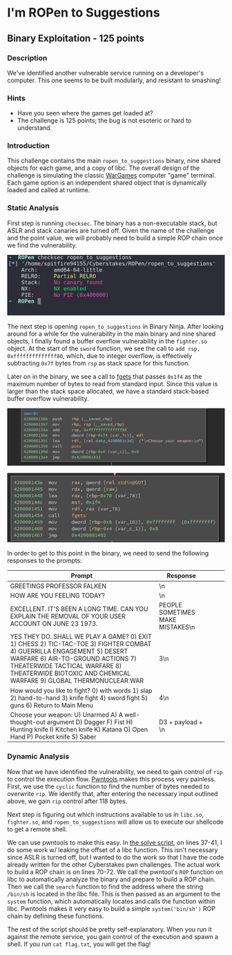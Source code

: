# I'm ROPen to Suggestions

## Binary Exploitation - 125 points

### Description

We've identified another vulnerable service running on a developer's computer.
This one seems to be built modularly, and resistant to smashing!

### Hints

- Have you seen where the games get loaded at?
- The challenge is 125 points; the bug is not esoteric or hard to understand.

### Introduction

This challenge contains the main `ropen_to_suggestions` binary, nine shared
objects for each game, and a copy of libc. The overall design of the challenge
is simulating the classic [WarGames](https://en.wikipedia.org/wiki/WarGames)
computer "game" terminal. Each game option is an independent shared object that
is dynamically loaded and called at runtime.

### Static Analysis

First step is running `checksec`. The binary has a non-executable stack, but
ASLR and stack canaries are turned off. Given the name of the challenge and the
point value, we will probably need to build a simple ROP chain once we find the
vulnerability.

![CheckSec](checksec.png)

The next step is opening `ropen_to_suggestions` in Binary Ninja. After looking
around for a while for the vulnerability in the main binary and nine shared
objects, I finally found a buffer overflow vulnerability in the `fighter.so`
object. At the start of the `sword` function, we see the call to
`add rsp, 0xffffffffffffff80`, which, due to integer overflow, is effectively
subtracting `0x7f` bytes from `rsp` as stack space for this function.

Later on in the binary, we see a call to
[fgets](https://www.tutorialspoint.com/c_standard_library/c_function_fgets.htm)
that passes `0x1f4` as the maximum number of bytes to read from standard input.
Since this value is larger than the stack space allocated, we have a standard
stack-based buffer overflow vulnerability.

![Stack Space](stack_space.png)

![fgets](fgets.png)


In order to get to this point in the binary, we need to send the following
responses to the prompts:


| Prompt                                                                                                                                                                                                                                                              | Response                         |   |   |   |
|---------------------------------------------------------------------------------------------------------------------------------------------------------------------------------------------------------------------------------------------------------------------|----------------------------------|---|---|---|
| GREETINGS PROFESSOR FALKEN                                                                                                                                                                                                                                          | \n                               |   |   |   |
| HOW ARE YOU FEELING TODAY?                                                                                                                                                                                                                                          | \n                               |   |   |   |
| EXCELLENT. IT'S BEEN A LONG TIME. CAN YOU EXPLAIN THE REMOVAL OF YOUR USER ACCOUNT ON JUNE 23 1973.                                                                                                                                                                 | PEOPLE SOMETIMES MAKE MISTAKES\n |   |   |   |
| YES THEY DO.  SHALL WE PLAY A GAME?  0) EXIT 1) CHESS 2) TIC-TAC-TOE 3) FIGHTER COMBAT 4) GUERRILLA ENGAGEMENT 5) DESERT WARFARE 6) AIR-TO-GROUND ACTIONS 7) THEATERWIDE TACTICAL WARFARE 8) THEATERWIDE BIOTOXIC AND CHEMICAL WARFARE  9) GLOBAL THERMONUCLEAR WAR | 3\n                              |   |   |   |
| How would you like to fight? 0) with words 1) slap 2) hand-to-hand 3) knife fight 4) sword fight 5) guns  6) Return to Main Menu                                                                                                                                    | 4\n                              |   |   |   |
| Choose your weapon:  U) Unarmed A) A well-thought-out argument D) Dagger F) Fist H) Hunting knife I) Kitchen knife K) Katana O) Open Hand P) Pocket knife S) Saber                                                                                                  | D3 + payload + \n                |   |   |   |


### Dynamic Analysis

Now that we have identified the vulnerability, we need to gain control of `rip`
to control the execution flow.
[Pwntools](http://docs.pwntools.com/en/stable/index.html) makes this process
very painless. First, we use the `cyclic` function to find the number of bytes
needed to overwrite `rip`. We identify that, after entering the necessary input
outlined above, we gain `rip` control after 118 bytes.

Next step is figuring out which instructions available to us in `libc.so`,
`fighter.so`, and `ropen_to_suggestions` will allow us to execute our shellcode
to get a remote shell. 

We can use pwntools to make this easy. In [the solve script](solve_ropen.py),
on lines 37-41, I do some work w/ leaking the offset of a libc function. This
isn't necessary since ASLR is turned off, but I wanted to do the work so that I
have the code already written for the other Cyberstakes pwn challenges. The actual
work to build a ROP chain is on lines 70-72. We call the pwntool's `ROP`
function on libc to automatically analyze the binary and prepare to build a ROP 
chain. Then we call the `search` function to find the address where the string
`/bin/sh` is located in the libc file. This is then passed as an argument
to the `system` function, which automatically locates and calls the function
within libc. Pwntools makes it very easy to build a simple `system('bin/sh')`
ROP chain by defining these functions.

The rest of the script should be pretty self-explanatory. When you run it
against the remote service, you gain control of the execution and spawn a
shell. If you run `cat flag.txt`, you will get the flag!